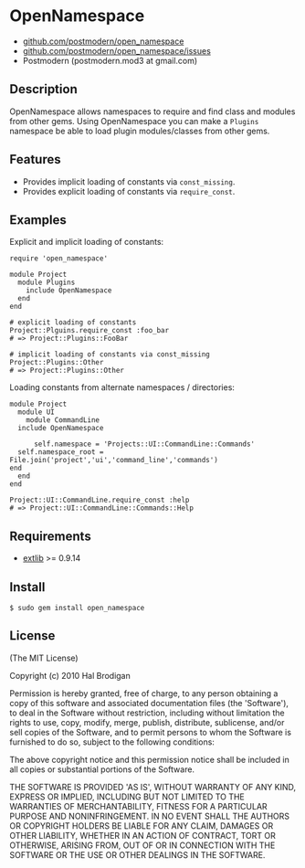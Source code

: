 # OpenNamespace

* [github.com/postmodern/open_namespace](http://github.com/postmodern/open_namespace)
* [github.com/postmodern/open_namespace/issues](http://github.com/postmodern/open_namespace/issues)
* Postmodern (postmodern.mod3 at gmail.com)

## Description

OpenNamespace allows namespaces to require and find class and modules from
other gems. Using OpenNamespace you can make a `Plugins` namespace be able
to load plugin modules/classes from other gems.

## Features

* Provides implicit loading of constants via `const_missing`.
* Provides explicit loading of constants via `require_const`.

## Examples

Explicit and implicit loading of constants:

    require 'open_namespace'

    module Project
      module Plugins
        include OpenNamespace
      end
    end

    # explicit loading of constants
    Project::Plguins.require_const :foo_bar
    # => Project::Plugins::FooBar

    # implicit loading of constants via const_missing
    Project::Plugins::Other
    # => Project::Plugins::Other

Loading constants from alternate namespaces / directories:

    module Project
      module UI
        module CommandLine
	  include OpenNamespace

          self.namespace = 'Projects::UI::CommandLine::Commands'
	  self.namespace_root = File.join('project','ui','command_line','commands')
	end
      end
    end

    Project::UI::CommandLine.require_const :help
    # => Project::UI::CommandLine::Commands::Help

## Requirements

* [extlib](http://github.com/datamapper/extlib) >= 0.9.14

## Install

    $ sudo gem install open_namespace

## License

(The MIT License)

Copyright (c) 2010 Hal Brodigan

Permission is hereby granted, free of charge, to any person obtaining
a copy of this software and associated documentation files (the
'Software'), to deal in the Software without restriction, including
without limitation the rights to use, copy, modify, merge, publish,
distribute, sublicense, and/or sell copies of the Software, and to
permit persons to whom the Software is furnished to do so, subject to
the following conditions:

The above copyright notice and this permission notice shall be
included in all copies or substantial portions of the Software.

THE SOFTWARE IS PROVIDED 'AS IS', WITHOUT WARRANTY OF ANY KIND,
EXPRESS OR IMPLIED, INCLUDING BUT NOT LIMITED TO THE WARRANTIES OF
MERCHANTABILITY, FITNESS FOR A PARTICULAR PURPOSE AND NONINFRINGEMENT.
IN NO EVENT SHALL THE AUTHORS OR COPYRIGHT HOLDERS BE LIABLE FOR ANY
CLAIM, DAMAGES OR OTHER LIABILITY, WHETHER IN AN ACTION OF CONTRACT,
TORT OR OTHERWISE, ARISING FROM, OUT OF OR IN CONNECTION WITH THE
SOFTWARE OR THE USE OR OTHER DEALINGS IN THE SOFTWARE.
